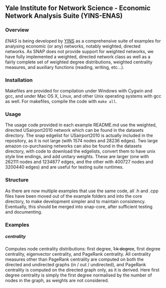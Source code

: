 Yale Institute for Network Science - Economic Network Analysis Suite (YINS-ENAS)
--------------------------------------------------------------------------------

### Overview ###

*ENAS* is being developed by [YINS](http://yins.yale.edu/) as a comprehensive
suite of examples for analysing economic (or any) networks, notably weighted,
directed networks. As SNAP does not provide support for weighted networks, we
have fully implemented a weighted, directed network class as well as a fairly
complete set of weighted degree distributions, weighted centrality measures,
and auxiliary functions (reading, writing, etc...).

### Installation ###

Makefiles are provided for compilation under Windows with Cygwin and gcc, and
under Mac OS X, Linux, and other Unix operating systems with gcc as well. For
makefiles, compile the code with `make all`.

### Usage ###

The usage code provided in each example README.md use the weighted, directed
USairport2010 network which can be found in the datasets directory. The snap
edgelist for USairport2010 is actually included in the repository, as it is
not large (with 1574 nodes and 28236 edges). Two large amazon co-purchasing
networks can also be found in the datasets directory, with code to download
the edgelists, convert them to have unix style line endings, and add unitary
weights. These are larger (one with 262111 nodes and 1234877 edges, and the
other with 400727 nodes and 3200440 edges) and are useful for testing suite
runtimes.

### Structure ###

As there are now multiple examples that use the same code, all .h and .cpp
files have been moved out of the example folders and into the core directory,
to make development simpler and to maintain consistency. Eventually, this
should be merged into snap-core, after sufficient testing and documenting.

### Examples ###

##### centrality #####

Computes node centrality distributions: first degree, ~~1:k degree~~, first degree
centrality, eigenvector centrality, and PageRank centrality. All centrality
measures other than PageRank centrality are computed on both the directed and
undirected graphs (in / out / undirected), and PageRank centrality is computed
on the directed graph only, as it is derived. Here first degree centrality
is simply the first degree normalised by the number of nodes in the graph, as
weights are not considered.